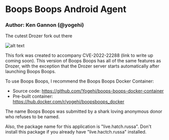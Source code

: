# Boops Boops Android Agent
### Author: Ken Gannon (@yogehi)

The cutest Drozer fork out there

![alt text](https://github.com/Yogehi/boops-boops-android-agent/blob/main/boopsboops-logo.jpeg)

This fork was created to accompany CVE-2022-22288 (link to write up coming soon). This version of Boops Boops has all of the same features as Drozer, with the exception that the Drozer server starts automatically after launching Boops Boops.

To use Boops Boops, I recommend the Boops Boops Docker Container:

* Source code: https://github.com/Yogehi/boops-boops-docker-container
* Pre-built container: https://hub.docker.com/r/yogehi/boopsboops_docker

The name Boops Boops was submitted by a shark loving anonymous donor who refuses to be named. 

Also, the package name for this application is "live.hatch.russa". Don't install this package if you already have "live.hactch.russa" installed.
